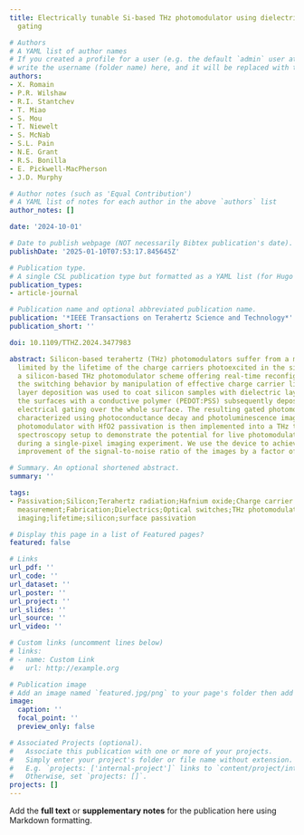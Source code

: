 ```yaml
---
title: Electrically tunable Si-based THz photomodulator using dielectric/polymer surface
  gating

# Authors
# A YAML list of author names
# If you created a profile for a user (e.g. the default `admin` user at `content/authors/admin/`), 
# write the username (folder name) here, and it will be replaced with their full name and linked to their profile.
authors:
- X. Romain
- P.R. Wilshaw
- R.I. Stantchev
- T. Miao
- S. Mou
- T. Niewelt
- S. McNab
- S.L. Pain
- N.E. Grant
- R.S. Bonilla
- E. Pickwell-MacPherson
- J.D. Murphy

# Author notes (such as 'Equal Contribution')
# A YAML list of notes for each author in the above `authors` list
author_notes: []

date: '2024-10-01'

# Date to publish webpage (NOT necessarily Bibtex publication's date).
publishDate: '2025-01-10T07:53:17.845645Z'

# Publication type.
# A single CSL publication type but formatted as a YAML list (for Hugo requirements).
publication_types:
- article-journal

# Publication name and optional abbreviated publication name.
publication: '*IEEE Transactions on Terahertz Science and Technology*'
publication_short: ''

doi: 10.1109/TTHZ.2024.3477983

abstract: Silicon-based terahertz (THz) photomodulators suffer from a modulation speed
  limited by the lifetime of the charge carriers photoexcited in the silicon. We report
  a silicon-based THz photomodulator scheme offering real-time reconfiguration of
  the switching behavior by manipulation of effective charge carrier lifetime. Atomic
  layer deposition was used to coat silicon samples with dielectric layers to passivate
  the surfaces with a conductive polymer (PEDOT:PSS) subsequently deposited to enable
  electrical gating over the whole surface. The resulting gated photomodulators are
  characterized using photoconductance decay and photoluminescence imaging. A gated
  photomodulator with HfO2 passivation is then implemented into a THz time domain
  spectroscopy setup to demonstrate the potential for live photomodulation optimization
  during a single-pixel imaging experiment. We use the device to achieve a real-time
  improvement of the signal-to-noise ratio of the images by a factor of 8.

# Summary. An optional shortened abstract.
summary: ''

tags:
- Passivation;Silicon;Terahertz radiation;Hafnium oxide;Charge carrier lifetime;Substrates;Voltage
  measurement;Fabrication;Dielectrics;Optical switches;THz photomodulation;single-pixel
  imaging;lifetime;silicon;surface passivation

# Display this page in a list of Featured pages?
featured: false

# Links
url_pdf: ''
url_code: ''
url_dataset: ''
url_poster: ''
url_project: ''
url_slides: ''
url_source: ''
url_video: ''

# Custom links (uncomment lines below)
# links:
# - name: Custom Link
#   url: http://example.org

# Publication image
# Add an image named `featured.jpg/png` to your page's folder then add a caption below.
image:
  caption: ''
  focal_point: ''
  preview_only: false

# Associated Projects (optional).
#   Associate this publication with one or more of your projects.
#   Simply enter your project's folder or file name without extension.
#   E.g. `projects: ['internal-project']` links to `content/project/internal-project/index.md`.
#   Otherwise, set `projects: []`.
projects: []
---
```


Add the **full text** or **supplementary notes** for the publication here using Markdown formatting.
